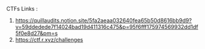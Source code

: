 CTFs Links : 
1. https://quillaudits.notion.site/5fa2aeaa032640fea65b50d8616bb9d9?v=59ddedede7f14024bad19d411316c475&p=95f6fff175974569932dd1df5f0e8d27&pm=s
2. https://ctf.r.xyz/challenges
